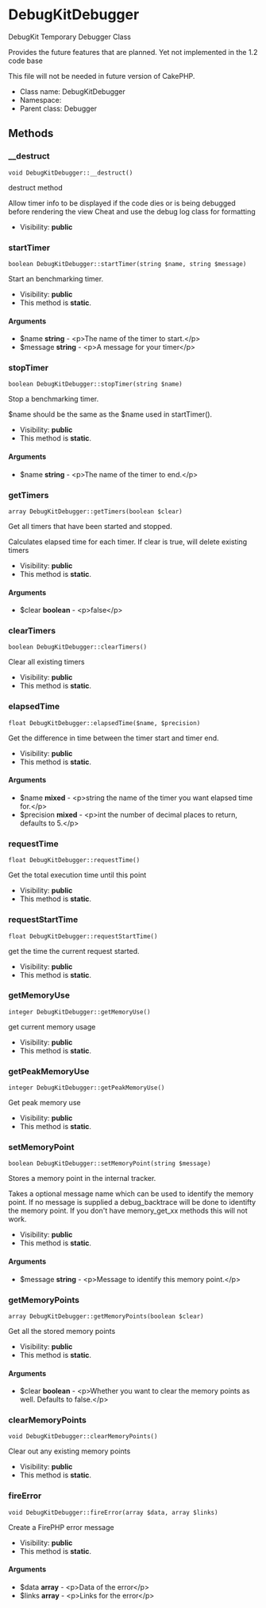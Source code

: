 DebugKitDebugger
===============

DebugKit Temporary Debugger Class

Provides the future features that are planned. Yet not implemented in the 1.2 code base

This file will not be needed in future version of CakePHP.


* Class name: DebugKitDebugger
* Namespace: 
* Parent class: Debugger







Methods
-------


### __destruct

    void DebugKitDebugger::__destruct()

destruct method

Allow timer info to be displayed if the code dies or is being debugged before rendering the view
Cheat and use the debug log class for formatting

* Visibility: **public**




### startTimer

    boolean DebugKitDebugger::startTimer(string $name, string $message)

Start an benchmarking timer.



* Visibility: **public**
* This method is **static**.


#### Arguments
* $name **string** - &lt;p&gt;The name of the timer to start.&lt;/p&gt;
* $message **string** - &lt;p&gt;A message for your timer&lt;/p&gt;



### stopTimer

    boolean DebugKitDebugger::stopTimer(string $name)

Stop a benchmarking timer.

$name should be the same as the $name used in startTimer().

* Visibility: **public**
* This method is **static**.


#### Arguments
* $name **string** - &lt;p&gt;The name of the timer to end.&lt;/p&gt;



### getTimers

    array DebugKitDebugger::getTimers(boolean $clear)

Get all timers that have been started and stopped.

Calculates elapsed time for each timer. If clear is true, will delete existing timers

* Visibility: **public**
* This method is **static**.


#### Arguments
* $clear **boolean** - &lt;p&gt;false&lt;/p&gt;



### clearTimers

    boolean DebugKitDebugger::clearTimers()

Clear all existing timers



* Visibility: **public**
* This method is **static**.




### elapsedTime

    float DebugKitDebugger::elapsedTime($name, $precision)

Get the difference in time between the timer start and timer end.



* Visibility: **public**
* This method is **static**.


#### Arguments
* $name **mixed** - &lt;p&gt;string the name of the timer you want elapsed time for.&lt;/p&gt;
* $precision **mixed** - &lt;p&gt;int the number of decimal places to return, defaults to 5.&lt;/p&gt;



### requestTime

    float DebugKitDebugger::requestTime()

Get the total execution time until this point



* Visibility: **public**
* This method is **static**.




### requestStartTime

    float DebugKitDebugger::requestStartTime()

get the time the current request started.



* Visibility: **public**
* This method is **static**.




### getMemoryUse

    integer DebugKitDebugger::getMemoryUse()

get current memory usage



* Visibility: **public**
* This method is **static**.




### getPeakMemoryUse

    integer DebugKitDebugger::getPeakMemoryUse()

Get peak memory use



* Visibility: **public**
* This method is **static**.




### setMemoryPoint

    boolean DebugKitDebugger::setMemoryPoint(string $message)

Stores a memory point in the internal tracker.

Takes a optional message name which can be used to identify the memory point.
If no message is supplied a debug_backtrace will be done to identifty the memory point.
If you don't have memory_get_xx methods this will not work.

* Visibility: **public**
* This method is **static**.


#### Arguments
* $message **string** - &lt;p&gt;Message to identify this memory point.&lt;/p&gt;



### getMemoryPoints

    array DebugKitDebugger::getMemoryPoints(boolean $clear)

Get all the stored memory points



* Visibility: **public**
* This method is **static**.


#### Arguments
* $clear **boolean** - &lt;p&gt;Whether you want to clear the memory points as well. Defaults to false.&lt;/p&gt;



### clearMemoryPoints

    void DebugKitDebugger::clearMemoryPoints()

Clear out any existing memory points



* Visibility: **public**
* This method is **static**.




### fireError

    void DebugKitDebugger::fireError(array $data, array $links)

Create a FirePHP error message



* Visibility: **public**
* This method is **static**.


#### Arguments
* $data **array** - &lt;p&gt;Data of the error&lt;/p&gt;
* $links **array** - &lt;p&gt;Links for the error&lt;/p&gt;


